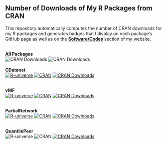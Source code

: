 ## Number of Downloads of My R Packages from CRAN
This repository automatically computes the number of CRAN downloads for my R packages and generates badges that I display on each package’s GitHub page as well as on the [**Software/Codes**](https://ahoundetoungan.com/software/) section of my website.
<br>
<br>

**All Packages**<br>
![CRAN Downloads](https://img.shields.io/endpoint?url=https://ahoundetoungan.github.io/cranlogs/badges/alltotal.json)
![CRAN Downloads](https://img.shields.io/endpoint?url=https://ahoundetoungan.github.io/cranlogs/badges/allsemester.json)
<br>
<br>
**CDatanet**
<br>
[![R-universe](https://ahoundetoungan.r-universe.dev/badges/CDatanet)](https://ahoundetoungan.r-universe.dev/CDatanet)
[![CRAN](https://www.r-pkg.org/badges/version/CDatanet)](https://CRAN.R-project.org/package=CDatanet)
[![CRAN Downloads](https://img.shields.io/endpoint?url=https://ahoundetoungan.github.io/cranlogs/badges/CDatanet.json)](https://cran.r-project.org/package=CDatanet)
<br>
<br>

**vMF**<br>
[![R-universe](https://ahoundetoungan.r-universe.dev/badges/vMF)](https://ahoundetoungan.r-universe.dev/vMF)
[![CRAN](https://www.r-pkg.org/badges/version/vMF)](https://CRAN.R-project.org/package=vMF)
[![CRAN Downloads](https://img.shields.io/endpoint?url=https://ahoundetoungan.github.io/cranlogs/badges/vMF.json)](https://cran.r-project.org/package=vMF)
<br>
<br>

**PartialNetwork**<br>
[![R-universe](https://ahoundetoungan.r-universe.dev/badges/PartialNetwork)](https://ahoundetoungan.r-universe.dev/PartialNetwork)
[![CRAN](https://www.r-pkg.org/badges/version/PartialNetwork)](https://CRAN.R-project.org/package=PartialNetwork)
[![CRAN Downloads](https://img.shields.io/endpoint?url=https://ahoundetoungan.github.io/cranlogs/badges/PartialNetwork.json)](https://cran.r-project.org/package=PartialNetwork)
<br>
<br>


**QuantilePeer**<br>
![R-universe](https://img.shields.io/badge/R--universe-not%20yet-lightgrey)
![CRAN](https://img.shields.io/badge/CRAN-not%20yet-lightgrey)
[![CRAN Downloads](https://img.shields.io/endpoint?url=https://ahoundetoungan.github.io/cranlogs/badges/QuantilePeer.json)](https://cran.r-project.org/package=QuantilePeer)
<br>
<br>

